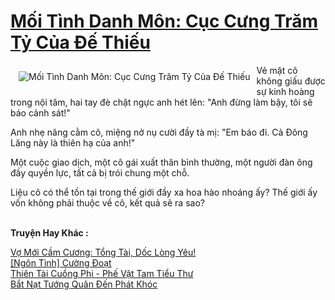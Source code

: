 <a href="https://utruyen.com/truyen/moi-tinh-danh-mon-cuc-cung-tram-ty-cua-de-thieu/17394/" title="Mối Tình Danh Môn: Cục Cưng Trăm Tỷ Của Đế Thiếu"><h1>Mối Tình Danh Môn: Cục Cưng Trăm Tỷ Của Đế Thiếu</h1></a><div style="display:table"><img align="right" style="float: left; padding: 10px;" src="https://utruyen.com/images/story/200x260/moi-tinh-danh-mon-cuc-cung-tram-ty-cua-de-thieu.jpg" alt="Mối Tình Danh Môn: Cục Cưng Trăm Tỷ Của Đế Thiếu">Vẻ mặt cô không giấu được sự kinh hoàng trong nội tâm, hai tay đè chặt ngực anh hét lên: "Anh đừng làm bậy, tôi sẽ báo cảnh sát!"<p></p>Anh nhẹ nâng cằm cô, miệng nở nụ cười đầy tà mị: "Em báo đi. Cả Đông Lăng này là thiên hạ của anh!"<p></p>Một cuộc giao dịch, một cô gái xuất thân bình thường, một người đàn ông đầy quyền lực, tất cả bị trói chung một chỗ.<p></p>Liệu cô có thể tồn tại trong thế giới đầy xa hoa hào nhoáng ấy? Thế giới ấy vốn không phải thuộc về cô, kết quả sẽ ra sao?</div><p><br><b>Truyện Hay Khác :</b></p><a href="https://utruyen.com/truyen/vo-moi-cam-cuong-tong-tai-doc-long-yeu/18773/" alt="Vợ Mới Cầm Cương: Tổng Tài, Dốc Lòng Yêu!">Vợ Mới Cầm Cương: Tổng Tài, Dốc Lòng Yêu!</a><br/><a href="https://github.com/quanluxury/ngontinhhot/tree/master/truyenhay/18927/" alt="[Ngôn Tình] Cường Đoạt">[Ngôn Tình] Cường Đoạt</a><br/><a href="https://github.com/quanluxury/ngontinhhot/tree/master/truyenhay/17459/" alt="Thiên Tài Cuồng Phi - Phế Vật Tam Tiểu Thư">Thiên Tài Cuồng Phi - Phế Vật Tam Tiểu Thư</a><br/><a href="https://github.com/quanluxury/ngontinhhot/tree/master/truyenhay/19239/" alt="Bắt Nạt Tướng Quân Đến Phát Khóc">Bắt Nạt Tướng Quân Đến Phát Khóc</a><br/>